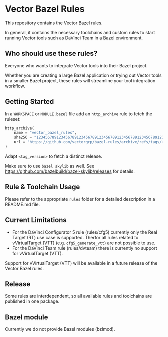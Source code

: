 # Vector Bazel Rules

This repository contains the Vector Bazel rules.

In general, it contains the necessary toolchains and custom rules to start running Vector tools such as DaVinci Team in a Bazel environment.

## Who should use these rules?

Everyone who wants to integrate Vector tools into their Bazel project.

Whether you are creating a large Bazel application or trying out Vector tools in a smaller Bazel project, these rules will streamline your tool integration workflow.

## Getting Started

In a `WORKSPACE` or `MODULE.bazel` file add an `http_archive` rule to fetch the ruleset:

```python
http_archive(
    name = "vector_bazel_rules",
    sha256 = "1234567891234567891234567891234567891234567891234567891234567891",
    url = "https://github.com/vectorgrp/bazel-rules/archive/refs/tags/<tag_version>",
)
```
Adapt `<tag_version>` to fetch a distinct release.

Make sure to use ```bazel skylib``` as well. See https://github.com/bazelbuild/bazel-skylib/releases for details.

## Rule & Toolchain Usage

Please refer to the appropriate ```rules``` folder for a detailed description in a README.md file.

## Current Limitations
- For the DaVinci Configurator 5 rule (rules/cfg5) currently only the Real Target (RT) use case is supported. Therfor all rules related to vVirtualTarget (VTT) (e.g.    ```cfg5_generate_vtt```) are not possible to use.
- For the DaVinci Team rule (rules/dvteam) there is currently no support for vVirtualTarget (VTT).


Support for vVirtualTarget (VTT) will be available in a future release of the Vector Bazel rules.

## Release

Some rules are interdependent, so all available rules and toolchains are published in one package.

## Bazel module

Currently we do not provide Bazel modules (bzlmod).